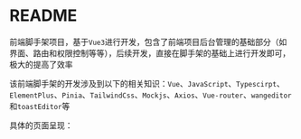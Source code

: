 # README

前端脚手架项目，基于`Vue3`进行开发，包含了前端项目后台管理的基础部分（如界面、路由和权限控制等等），后续开发，直接在脚手架的基础上进行开发即可，极大的提高了效率

该前端脚手架的开发涉及到以下的相关知识：`Vue`、`JavaScript`、`Typescirpt`、`ElementPlus`、`Pinia`、`TailwindCss`、`Mockjs`、`Axios`、`Vue-router`、`wangeditor`和`toastEditor`等

具体的页面呈现：


